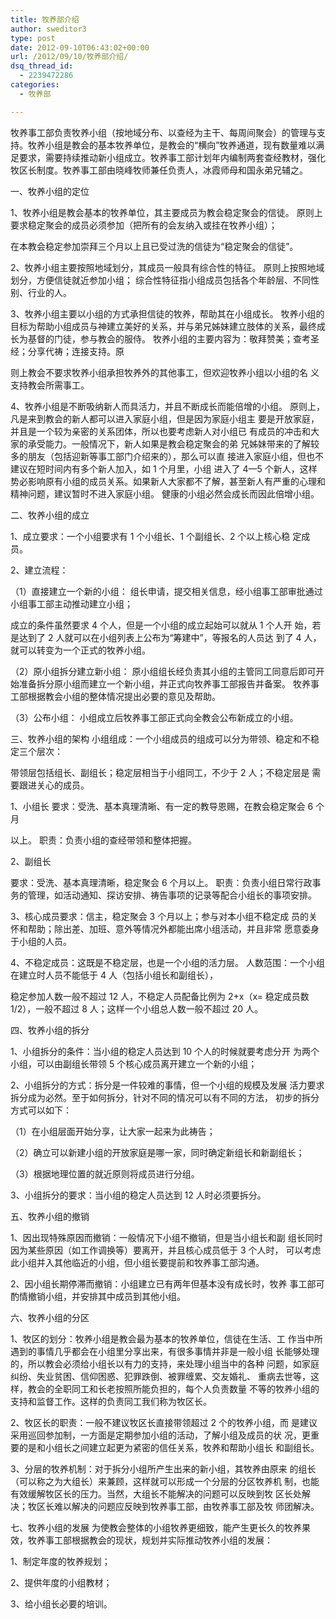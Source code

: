 ```yaml
---
title: 牧养部介绍
author: sweditor3
type: post
date: 2012-09-10T06:43:02+00:00
url: /2012/09/10/牧养部介绍/
dsq_thread_id:
  - 2239472286
categories:
  - 牧养部

---
```

牧养事工部负责牧养小组（按地域分布、以查经为主干、每周间聚会）的管理与支持。牧养小组是教会的基本牧养单位，是教会的“横向”牧养通道，现有数量难以满足要求，需要持续推动新小组成立。牧养事工部计划年内编制两套查经教材，强化牧区长制度。牧养事工部由晓峰牧师兼任负责人，冰霞师母和国永弟兄辅之。

一、牧养小组的定位
  
1、牧养小组是教会基本的牧养单位，其主要成员为教会稳定聚会的信徒。 原则上要求稳定聚会的成员必须参加（把所有的会友纳入或挂在牧养小组）；
  
在本教会稳定参加崇拜三个月以上且已受过洗的信徒为“稳定聚会的信徒”。
  
2、牧养小组主要按照地域划分，其成员一般具有综合性的特征。 原则上按照地域划分，方便信徒就近参加小组； 综合性特征指小组成员包括各个年龄层、不同性别、行业的人。
  
3、牧养小组主要以小组的方式承担信徒的牧养，帮助其在小组成长。 牧养小组的目标为帮助小组成员与神建立美好的关系，并与弟兄姊妹建立肢体的关系，最终成长为基督的门徒，参与教会的服侍。 牧养小组的主要内容为：敬拜赞美；查考圣经；分享代祷；连接支持。原
  
则上教会不要求牧养小组承担牧养外的其他事工，但欢迎牧养小组以小组的名 义支持教会所需事工。
  
4、牧养小组是不断吸纳新人而具活力，并且不断成长而能倍增的小组。 原则上，凡是来到教会的新人都可以进入家庭小组，但是因为家庭小组主 要是开放家庭，并且是一个较为亲密的关系团体，所以也要考虑新人对小组已 有成员的冲击和大家的承受能力。一般情况下，新人如果是教会稳定聚会的弟 兄姊妹带来的了解较多的朋友（包括迎新等事工部门介绍来的），那么可以直 接进入家庭小组，但也不建议在短时间内有多个新人加入，如 1 个月里，小组 进入了 4—5 个新人，这样势必影响原有小组的成员关系。如果新人大家都不了解，甚至新人有严重的心理和精神问题，建议暂时不进入家庭小组。 健康的小组必然会成长而因此倍增小组。
  
二、牧养小组的成立
  
1、成立要求：一个小组要求有 1 个小组长、1 个副组长、2 个以上核心稳 定成员。
  
2、建立流程：
  
（1）直接建立一个新的小组： 组长申请，提交相关信息，经小组事工部审批通过小组事工部主动推动建立小组；
  
成立的条件虽然要求 4 个人，但是一个小组的成立起始可以就从 1 个人开 始，若是达到了 2 人就可以在小组列表上公布为“筹建中”，等报名的人员达 到了 4 人，就可以转变为一个正式的牧养小组。
  
（2）原小组拆分建立新小组： 原小组组长经负责其小组的主管同工同意后即可开始准备拆分原小组而建立一个新小组，并正式向牧养事工部报告并备案。 牧养事工部根据教会小组的整体情况提出必要的意见及帮助。
  
（3）公布小组： 小组成立后牧养事工部正式向全教会公布新成立的小组。
  
三、牧养小组的架构 小组组成：一个小组成员的组成可以分为带领、稳定和不稳定三个层次：
  
带领层包括组长、副组长；稳定层相当于小组同工，不少于 2 人；不稳定层是 需要跟进关心的成员。
  
1、小组长 要求：受洗、基本真理清晰、有一定的教导恩赐，在教会稳定聚会 6 个月
  
以上。 职责：负责小组的查经带领和整体把握。
  
2、副组长
  
要求：受洗、基本真理清晰，稳定聚会 6 个月以上。 职责：负责小组日常行政事务的管理，如活动通知、探访安排、祷告事项的记录等配合小组长的事项安排。
  
3、核心成员要求：信主，稳定聚会 3 个月以上；参与对本小组不稳定成 员的关怀和帮助；除出差、加班、意外等情况外都能出席小组活动，并且非常 愿意委身于小组的人员。
  
4、不稳定成员：这既是不稳定层，也是一个小组的活力层。 人数范围：一个小组在建立时人员不能低于 4 人（包括小组长和副组长），
  
稳定参加人数一般不超过 12 人，不稳定人员配备比例为 2+x（x= 稳定成员数1/2），一般不超过 8 人；这样一个小组总人数一般不超过 20 人。
  
四、牧养小组的拆分
  
1、小组拆分的条件：当小组的稳定人员达到 10 个人的时候就要考虑分开 为两个小组，可以由副组长带领 5 个核心成员离开建立一个新的小组；
  
2、小组拆分的方式：拆分是一件较难的事情，但一个小组的规模及发展 活力要求拆分成为必然。至于如何拆分，针对不同的情况可以有不同的方法， 初步的拆分方式可以如下：
  
（1）在小组层面开始分享，让大家一起来为此祷告；
  
（2）确立可以新建小组的开放家庭是哪一家，同时确定新组长和新副组长；
  
（3）根据地理位置的就近原则将成员进行分组。
  
3、小组拆分的要求：当小组的稳定人员达到 12 人时必须要拆分。
  
五、牧养小组的撤销
  
1、因出现特殊原因而撤销：一般情况下小组不撤销，但是当小组长和副 组长同时因为某些原因（如工作调换等）要离开，并且核心成员低于 3 个人时， 可以考虑此小组并入其他临近的小组，但小组长要提前和牧养事工部沟通。
  
2、因小组长期停滞而撤销：小组建立已有两年但基本没有成长时，牧养 事工部可酌情撤销小组，并安排其中成员到其他小组。
  
六、牧养小组的分区
  
1、牧区的划分：牧养小组是教会最为基本的牧养单位，信徒在生活、工 作当中所遇到的事情几乎都会在小组里分享出来，有很多事情并非是一般小组 长能够处理的，所以教会必须给小组长以有力的支持，来处理小组当中的各种 问题，如家庭纠纷、失业贫困、信仰困惑、犯罪跌倒、被罪缠累、交友婚礼、 重病去世等，这样，教会的全职同工和长老按照所能负担的，每个人负责数量 不等的牧养小组的支持和监督工作。这样的负责同工我们称为牧区长。
  
2、牧区长的职责：一般不建议牧区长直接带领超过 2 个的牧养小组，而 是建议采用巡回参加制，一方面是定期参加小组的活动，了解小组及成员的状 况，更重要的是和小组长之间建立起更为紧密的信任关系，牧养和帮助小组长 和副组长。
  
3、分层的牧养机制：对于拆分小组所产生出来的新小组，其牧养由原来 的组长（可以称之为大组长）来兼顾，这样就可以形成一个分层的分区牧养机 制，也能有效缓解牧区长的压力。当然，大组长不能解决的问题可以反映到牧 区长处解决；牧区长难以解决的问题应反映到牧养事工部，由牧养事工部及牧 师团解决。
  
七、牧养小组的发展 为使教会整体的小组牧养更细致，能产生更长久的牧养果效，牧养事工部根据教会的现状，规划并实际推动牧养小组的发展：
  
1、制定年度的牧养规划；
  
2、提供年度的小组教材；
  
3、给小组长必要的培训。